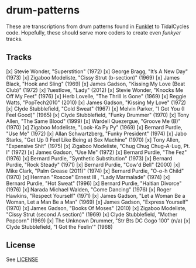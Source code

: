 # drum-patterns

These are transcriptions from drum patterns found in [Funklet](http://funklet.com/) to TidalCycles code.
Hopefully, these should serve more coders to create even *funkyer* tracks.

## Tracks

[x] Stevie Wonder, "Superstition" (1972)
[x] George Bragg, "It’s A New Day" (1973)
[x] Zigaboo Modeliste, "Cissy Strut (b-section)" (1969)
[x] James Black, "Hook and Sling" (1969)
[x] James Gadson, "Kissing My Love (Beat Club)" (1972)
[x] ?uestlove, "Lady" (2012)
[x] Stevie Wonder, "Knocks Me Off My Feet" (1976)
[x] Herb Lovelle, "The Thrill Is Gone" (1969)
[x] Reggie Watts, "PopTech2010" (2010)
[x] James Gadson, "Kissing My Love" (1972)
[x] Clyde Stubblefield, "Cold Sweat" (1967)
[x] Melvin Parker, "I Got You (I Feel Good)" (1965)
[x] Clyde Stubblefield, "Funky Drummer" (1970)
[x] Tony Allen, "The Same Blood" (1999)
[x] Wardell Quezergue, "Groove Me (B)" (1970)
[x] Zigaboo Modeliste, "Look-Ka Py Py" (1969)
[x] Bernard Purdie, "Use Me" (1972)
[x] Allan Schwartzberg, "Funky President" (1974)
[x] Jabo Starks, "Get Up (I Feel Like Being a) Sex Machine" (1970)
[x] Tony Allen, "Expensive Shit" (1975)
[x] Zigaboo Modeliste, "Chug Chug Chug-A-Lug, Pt. I" (1972)
[x] James Gadson, "Use Me" (1972)
[x] Bernard Purdie, "The Fez" (1976)
[x] Bernard Purdie, "Synthetic Substitution" (1973)
[x] Bernard Purdie, "Rock Steady" (1971)
[x] Bernard Purdie, "Cow'd Bell" (2000)
[x] Mike Clark, "Palm Grease (2011)" (1974)
[x] Bernard Purdie, "O-o-h Child" (1970)
[x] Herman "Roscoe" Ernest III , "Lady Marmalade" (1974)
[x] Bernard Purdie, "Hot Sweat" (1996)
[x] Bernard Purdie, "Haitian Divorce" (1976)
[x] Narada Michael Walden, "Come Dancing" (1976)
[x] Roger Hawkins, "Respect Yourself" (1971)
[x] James Gadson, "Let a Woman Be a Woman, Let a Man Be a Man" (1969)
[x] James Gadson, "Express Yourself" (1970)
[x] James Gadson, "Books Of Moses" (2010)
[x] Zigaboo Modeliste, "Cissy Strut (second A section)" (1969)
[x] Clyde Stubblefield, "Mother Popcorn" (1969)
[x] The Unknown Drummer, "Str Bts DC Gogo 100" (n/a)
[x] Clyde Stubblefield, "I Got the Feelin'" (1968)

## License

See [LICENSE](LICENSE)
